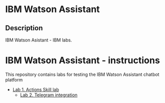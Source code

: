 # IBM Watson Assistant

## Description
IBM Watson Asistant - IBM labs.

# IBM Watson Assistant - instructions
This repository contains labs for testing the IBM Watson Assistant chatbot platform

  - <a href="1.%20Actions-skill.md">Lab 1. Actions Skill lab</a>
	- <a href="2.%20Nodered-Telegram.md">Lab 2. Telegram integration</a>
